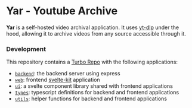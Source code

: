 # Yar - Youtube Archive

**Yar** is a self-hosted video archival application. It uses [yt-dlp](https://github.com/yt-dlp/yt-dlp) under the hood, allowing it to archive videos from any source accessible through it.

### Development

This repository contains a [Turbo Repo](https://turbo.build/repo) with the following applications:

-   [`backend`](./apps/backend): the backend server using express
-   [`web`](./apps/web): frontend [svelte-kit](https://kit.svelte.dev/) application
-   [`ui`](./packages/ui): a svelte component library shared with frontend applications
-   [`types`](./packages/types): typescript definitions for backend and frontend applications
-   [`utils`](./packages/utils): helper functions for backend and frontend applications
